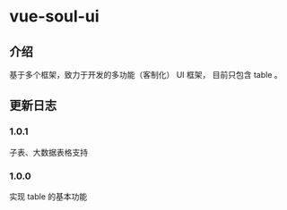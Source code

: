 # vue-soul-ui
## 介绍
基于多个框架，致力于开发的多功能（客制化） UI 框架， 目前只包含 table 。

## 更新日志
### 1.0.1
子表、大数据表格支持
### 1.0.0
实现 table 的基本功能 